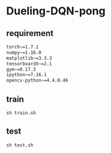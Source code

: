 # Dueling-DQN-pong

## requirement
```requirements.txt
torch~=1.7.1
numpy~=1.16.0
matplotlib~=3.3.3
tensorboardX~=2.1
gym~=0.17.3
ipython~=7.16.1
opencv-python~=4.4.0.46
```

## train
```shell script
sh train.sh
```

## test
```shell script
sh test.sh
```

